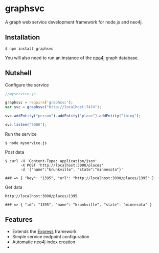 # graphsvc

A graph web service development framework for node.js and neo4j.

## Installation

	$ npm install graphsvc
	
You will also need to run an instance of the [neo4j](http://neo4j.org) graph database.

## Nutshell

Configure the service

```js
//myservice.js

graphsvc = require('graphsvc');
var svc = graphsvc("http://localhost:7474");

svc.addEntity("person").addEntity("place").addEntity("thing");

svc.listen("3000");
```

Run the service

	$ node myservice.js

Post data

```console
$ curl -H 'Content-Type: application/json' 
	   -X POST 'http://localhost:3000/places' 
	   -d '{"name":"krunkville", "state":"minnesota"}'

### => { "key": "1395", "url": "http://localhost:3000/places/1395" }
```
	
Get data

```console
http://localhost:3000/places/1395

### => { "id": "1395", "name": "krunkville", "state": "minnesota" }
```

## Features

  * Extends the [Express](http://github.com/visionmedia/express) framework
  * Simple service endpoint configuration
  * Automatic neo4j index creation
  *